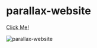 # parallax-website

[Click Me!](https://muratgrr.github.io/parallax-website/)

![parallax-website](https://github.com/muratgrr/parallax-website/blob/main/img/parallax.gif)

